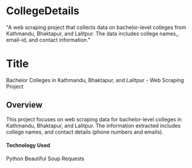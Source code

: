 # CollegeDetails
"A web scraping project that collects data on bachelor-level colleges from Kathmandu, Bhaktapur, and Lalitpur. The data includes college names,, email-id, and contact information."
# Title
Bachelor Colleges in Kathmandu, Bhaktapur, and Lalitpur - Web Scraping Project
## Overview
This project focuses on web scraping data for bachelor-level colleges in Kathmandu, Bhaktapur, and Lalitpur. The information extracted includes college names, and contact details (phone numbers and emails).
#### Technology Used
Python
Beautiful Soup
Requests



